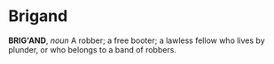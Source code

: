 # Brigand

**BRIG'AND**, _noun_ A robber; a free booter; a lawless fellow who lives by plunder, or who belongs to a band of robbers.
